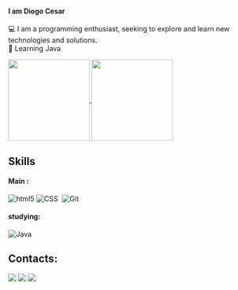 
#### I am Diogo Cesar
💻 I am a programming enthusiast, seeking to explore and learn new technologies and solutions.<br>
📝 Learning Java


<div>
  <a href="https://github.com/DiogoCesar-dev">
    <img height="165em" align="center" src="https://github-readme-stats.vercel.app/api?username=DiogoCesar-dev&count_private=true&include_all_commits=true&show_icons=true&theme=highcontrast&hide_border=false&show_owner=true" />
  </a>
  <a href="https://github.com/DiogoCesar-dev">
    <img height="165em" align="center" src="https://github-readme-stats.vercel.app/api/top-langs?username=DiogoCesar-dev&theme=highcontrast&hide_border=false&&layout=compact"/>
  </a>
</div>

## Skills

#### Main :
![html5](https://img.shields.io/badge/html5%20-%23E34F26.svg?&style=for-the-badge&logo=html5&logoColor=white)
![CSS](https://img.shields.io/badge/CSS3-1572B6?style=for-the-badge&logo=css3&logoColor=white)&nbsp;
![Git](https://img.shields.io/badge/GIT-E44C30?style=for-the-badge&logo=git&logoColor=white)&nbsp;



#### studying:
![Java](https://img.shields.io/badge/Java-000?style=for-the-badge&logo=java)&nbsp;

## Contacts:

<div> 
<a href="https://www.instagram.com/diogoo_065"><img src="https://img.shields.io/badge/Instagram-E4405F?style=for-the-badge&logo=instagram&logoColor=white" target="_blank" /></a>
<a href = "mailto:diogocesar.2127@gmail.com"> <img src="https://img.shields.io/badge/-Gmail-%23333?style=for-the-badge&logo=gmail&logoColor=white" target="_blank"></a>
<a href="https://www.linkedin.com/in/diogo-cesar-972999246/" target="_blank"><img src="https://img.shields.io/badge/-LinkedIn-%230077B5?style=for-the-badge&logo=linkedin&logoColor=white"  target="_blank"></a> 
</div>&nbsp;&nbsp;


